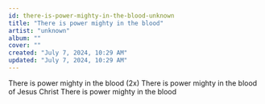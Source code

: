 ```yaml
---
id: there-is-power-mighty-in-the-blood-unknown
title: "There is power mighty in the blood"
artist: "unknown"
album: ""
cover: ""
created: "July 7, 2024, 10:29 AM"
updated: "July 7, 2024, 10:29 AM"
---
```


There is power mighty in the blood (2x)
There is power mighty in the blood of Jesus Christ
There is power mighty in the blood